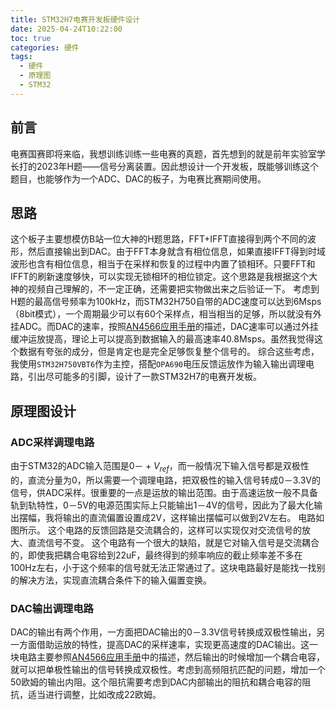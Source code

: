 ```yaml
---
title: STM32H7电赛开发板硬件设计
date: 2025-04-24T10:22:00
toc: true
categories: 硬件
tags:
  - 硬件
  - 原理图
  - STM32
---
```

## 前言
电赛国赛即将来临，我想训练训练一些电赛的真题，首先想到的就是前年实验室学长打的2023年H题——信号分离装置。因此想设计一个开发板，既能够训练这个题目，也能够作为一个ADC、DAC的板子，为电赛比赛期间使用。
<!-- more -->
## 思路
这个板子主要想模仿B站一位大神的H题思路，FFT+IFFT直接得到两个不同的波形，然后直接输出到DAC。由于FFT本身就含有相位信息，如果直接IFFT得到时域波形也含有相位信息，相当于在采样和恢复的过程中内置了锁相环。只要FFT和IFFT的刷新速度够快，可以实现无锁相环的相位锁定。这个思路是我根据这个大神的视频自己理解的，不一定正确，还需要把实物做出来之后验证一下。
考虑到H题的最高信号频率为100kHz，而STM32H750自带的ADC速度可以达到6Msps（8bit模式），一个周期最少可以有60个采样点，相当相当的足够，所以就没有外挂ADC。而DAC的速率，按照[AN4566应用手册](https://www.st.com/resource/en/application_note/an4566-extending-the-dac-performance-of-stm32-microcontrollers-stmicroelectronics.pdf)的描述，DAC速率可以通过外挂缓冲运放提高，理论上可以提高到数据输入的最高速率40.8Msps。虽然我觉得这个数据有夸张的成分，但是肯定也是完全足够恢复整个信号的。
综合这些考虑，我使用`STM32H750VBT6`作为主控，搭配`OPA690`电压反馈运放作为输入输出调理电路，引出尽可能多的引脚，设计了一款STM32H7的电赛开发板。
## 原理图设计
### ADC采样调理电路
由于STM32的ADC输入范围是$0－+V_{ref}$，而一般情况下输入信号都是双极性的，直流分量为0，所以需要一个调理电路，把双极性的输入信号转成0－3.3V的信号，供ADC采样。很重要的一点是运放的输出范围。由于高速运放一般不具备轨到轨特性，0－5V的电源范围实际上只能输出1－4V的信号，因此为了最大化输出摆幅，我将输出的直流偏置设置成2V，这样输出摆幅可以做到2V左右。
电路如图所示。
这个电路的反馈回路是交流耦合的，这样可以实现仅对交流信号的放大、直流信号不变。
这个电路有一个很大的缺陷，就是它对输入信号是交流耦合的，即使我把耦合电容给到22uF，最终得到的频率响应的截止频率差不多在100Hz左右，小于这个频率的信号就无法正常通过了。这块电路最好是能找一找别的解决方法，实现直流耦合条件下的输入偏置变换。
### DAC输出调理电路
DAC的输出有两个作用，一方面把DAC输出的0－3.3V信号转换成双极性输出，另一方面借助运放的特性，提高DAC的采样速率，实现更高速度的DAC输出。这一块电路主要参照[AN4566应用手册](https://www.st.com/resource/en/application_note/an4566-extending-the-dac-performance-of-stm32-microcontrollers-stmicroelectronics.pdf)中的描述，然后输出的时候增加一个耦合电容，就可以把单极性输出的信号转换成双极性。考虑到高频阻抗匹配的问题，增加一个50欧姆的输出内阻。这个阻抗需要考虑到DAC内部输出的阻抗和耦合电容的阻抗，适当进行调整，比如改成22欧姆。

